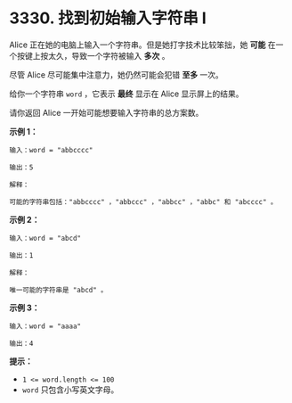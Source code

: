 # 3330. 找到初始输入字符串 I

Alice 正在她的电脑上输入一个字符串。但是她打字技术比较笨拙，她 **可能** 在一个按键上按太久，导致一个字符被输入 **多次** 。

尽管 Alice 尽可能集中注意力，她仍然可能会犯错 **至多** 一次。

给你一个字符串 `word` ，它表示 **最终** 显示在 Alice 显示屏上的结果。

请你返回 Alice 一开始可能想要输入字符串的总方案数。

**示例 1：**

```()
输入：word = "abbcccc"

输出：5

解释：

可能的字符串包括："abbcccc" ，"abbccc" ，"abbcc" ，"abbc" 和 "abcccc" 。
```

**示例 2：**

```()
输入：word = "abcd"

输出：1

解释：

唯一可能的字符串是 "abcd" 。
```

**示例 3：**

```()
输入：word = "aaaa"

输出：4
```

**提示：**

- `1 <= word.length <= 100`
- `word` 只包含小写英文字母。
